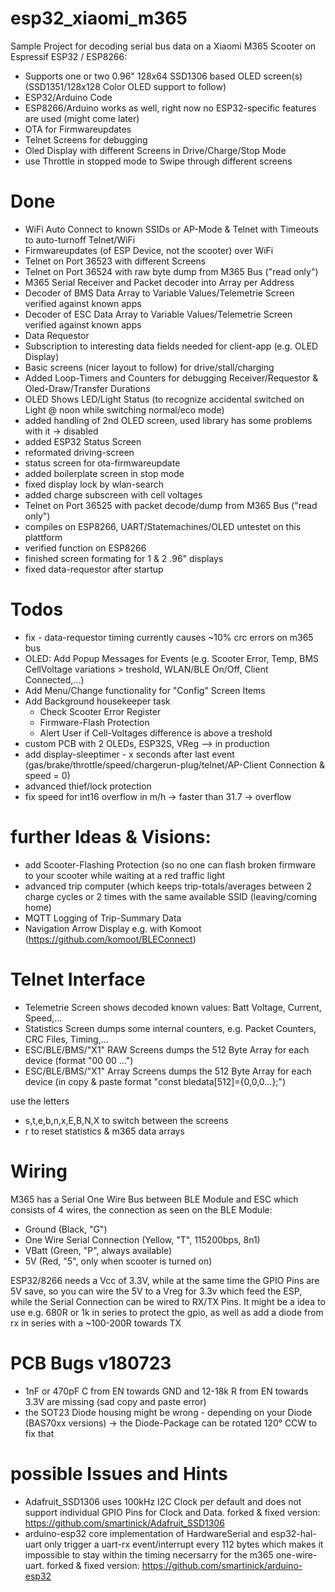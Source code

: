 # esp32_xiaomi_m365
Sample Project for decoding serial bus data on a Xiaomi M365 Scooter on Espressif ESP32 / ESP8266:
- Supports one or two 0.96" 128x64 SSD1306 based OLED screen(s) (SSD1351/128x128 Color OLED support to follow)
- ESP32/Arduino Code
- ESP8266/Arduino works as well, right now no ESP32-specific features are used (might come later)
- OTA for Firmwareupdates
- Telnet Screens for debugging
- Oled Display with different Screens in Drive/Charge/Stop Mode
- use Throttle in stopped mode to Swipe through different screens

# Done
- WiFi Auto Connect to known SSIDs or AP-Mode & Telnet with Timeouts to auto-turnoff Telnet/WiFi
- Firmwareupdates (of ESP Device, not the scooter) over WiFi
- Telnet on Port 36523 with different Screens
- Telnet on Port 36524 with raw byte dump from M365 Bus ("read only")
- M365 Serial Receiver and Packet decoder into Array per Address
- Decoder of BMS Data Array to Variable Values/Telemetrie Screen verified against known apps
- Decoder of ESC Data Array to Variable Values/Telemetrie Screen verified against known apps
- Data Requestor
- Subscription to interesting data fields needed for client-app (e.g. OLED Display)
- Basic screens (nicer layout to follow) for drive/stall/charging
- Added Loop-Timers and Counters for debugging Receiver/Requestor & Oled-Draw/Transfer Durations
- OLED Shows LED/Light Status (to recognize accidental switched on Light @ noon while switching normal/eco mode)
- added handling of 2nd OLED screen, used library has some problems with it -> disabled
- added ESP32 Status Screen
- reformated driving-screen
- status screen for ota-firmwareupdate
- added boilerplate screen in stop mode
- fixed display lock by wlan-search
- added charge subscreen with cell voltages
- Telnet on Port 36525 with packet decode/dump from M365 Bus ("read only")
- compiles on ESP8266, UART/Statemachines/OLED untestet on this plattform
- verified function on ESP8266
- finished screen formating for 1 & 2 .96" displays
- fixed data-requestor after startup

# Todos
 - fix - data-requestor timing currently causes ~10% crc errors on m365 bus
 - OLED: Add Popup Messages for Events (e.g. Scooter Error, Temp, BMS CellVoltage variations > treshold, WLAN/BLE On/Off, Client Connected,...)
 - Add Menu/Change functionality for "Config" Screen Items
 - Add Background housekeeper task 
   - Check Scooter Error Register
   - Firmware-Flash Protection
   - Alert User if Cell-Voltages difference is above a treshold
 - custom PCB with 2 OLEDs, ESP32S, VReg --> in production
 - add display-sleeptimer - x seconds after last event (gas/brake/throttle/speed/chargerun-plug/telnet/AP-Client Connection & speed = 0)
 - advanced thief/lock protection
 - fix speed for int16 overflow in m/h -> faster than 31.7 -> overflow

# further Ideas & Visions:
 - add Scooter-Flashing Protection (so no one can flash broken firmware to your scooter while waiting at a red traffic light
 - advanced trip computer (which keeps trip-totals/averages between 2 charge cycles or 2 times with the same available SSID (leaving/coming home)
 - MQTT Logging of Trip-Summary Data
 - Navigation Arrow Display e.g. with Komoot (https://github.com/komoot/BLEConnect)
 
# Telnet Interface
 - Telemetrie Screen shows decoded known values: Batt Voltage, Current, Speed,... 
 - Statistics Screen dumps some internal counters, e.g. Packet Counters, CRC Files, Timing,...
 - ESC/BLE/BMS/"X1" RAW Screens dumps the 512 Byte Array for each device (format "00 00 ...")
 - ESC/BLE/BMS/"X1" Array Screens dumps the 512 Byte Array for each device (in copy & paste format "const bledata[512]={0,0,0...};")

use the letters
 - s,t,e,b,n,x,E,B,N,X to switch between the screens
 - r to reset statistics & m365 data arrays

# Wiring
M365 has a Serial One Wire Bus between BLE Module and ESC which consists of 4 wires, the connection as seen on the BLE Module:
- Ground  (Black, "G")
- One Wire Serial Connection (Yellow, "T", 115200bps, 8n1)
- VBatt (Green, "P", always available)
- 5V (Red, "5", only when scooter is turned on)

ESP32/8266 needs a Vcc of 3.3V, while at the same time the GPIO Pins are 5V save, so you can wire the 5V to a Vreg for 3.3v which feed the ESP, while the Serial Connection can be wired to RX/TX Pins.
It might be a idea to use e.g. 680R or 1k in series to protect the gpio, as well as add a diode from rx in series with a ~100-200R towards TX

# PCB Bugs v180723
 - 1nF or 470pF C from EN towards GND and 12-18k R from EN towards 3.3V are missing (sad copy and paste error)
 - the SOT23 Diode housing might be wrong - depending on your Diode (BAS70xx versions) -> the Diode-Package can be rotated 120° CCW to fix that

# possible Issues and Hints
 - Adafruit_SSD1306 uses 100kHz I2C Clock per default and does not support individual GPIO Pins for Clock and Data. forked & fixed version: https://github.com/smartinick/Adafruit_SSD1306
 - arduino-esp32 core implementation of HardwareSerial and esp32-hal-uart only trigger a uart-rx event/interrupt every 112 bytes which makes it impossible to stay within the timing necersarry for the m365 one-wire-uart. forked & fixed version: https://github.com/smartinick/arduino-esp32
